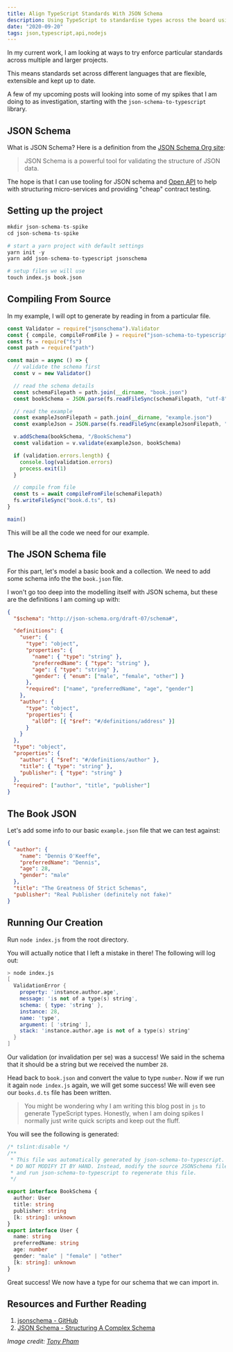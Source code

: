 ```yaml
---
title: Align TypeScript Standards With JSON Schema
description: Using TypeScript to standardise types across the board using JSON Schema
date: "2020-09-20"
tags: json,typescript,api,nodejs
---
```


In my current work, I am looking at ways to try enforce particular standards across multiple and larger projects.

This means standards set across different languages that are flexible, extensible and kept up to date.

A few of my upcoming posts will looking into some of my spikes that I am doing to as investigation, starting with the `json-schema-to-typescript` library.



## JSON Schema

What is JSON Schema? Here is a definition from the [JSON Schema Org site](https://json-schema.org/understanding-json-schema/index.html):

> JSON Schema is a powerful tool for validating the structure of JSON data.

The hope is that I can use tooling for JSON schema and [Open API](https://www.openapis.org/) to help with structuring micro-services and providing "cheap" contract testing.



## Setting up the project

```s
mkdir json-schema-ts-spike
cd json-schema-ts-spike

# start a yarn project with default settings
yarn init -y
yarn add json-schema-to-typescript jsonschema

# setup files we will use
touch index.js book.json
```



## Compiling From Source

In my example, I will opt to generate by reading in from a particular file.

```js
const Validator = require("jsonschema").Validator
const { compile, compileFromFile } = require("json-schema-to-typescript")
const fs = require("fs")
const path = require("path")

const main = async () => {
  // validate the schema first
  const v = new Validator()

  // read the schema details
  const schemaFilepath = path.join(__dirname, "book.json")
  const bookSchema = JSON.parse(fs.readFileSync(schemaFilepath, "utf-8"))

  // read the example
  const exampleJsonFilepath = path.join(__dirname, "example.json")
  const exampleJson = JSON.parse(fs.readFileSync(exampleJsonFilepath, "utf-8"))

  v.addSchema(bookSchema, "/BookSchema")
  const validation = v.validate(exampleJson, bookSchema)

  if (validation.errors.length) {
    console.log(validation.errors)
    process.exit(1)
  }

  // compile from file
  const ts = await compileFromFile(schemaFilepath)
  fs.writeFileSync("book.d.ts", ts)
}

main()
```

This will be all the code we need for our example.



## The JSON Schema file

For this part, let's model a basic book and a collection. We need to add some schema info the the `book.json` file.

I won't go too deep into the modelling itself with JSON schema, but these are the definitions I am coming up with:

```json
{
  "$schema": "http://json-schema.org/draft-07/schema#",

  "definitions": {
    "user": {
      "type": "object",
      "properties": {
        "name": { "type": "string" },
        "preferredName": { "type": "string" },
        "age": { "type": "string" },
        "gender": { "enum": ["male", "female", "other"] }
      },
      "required": ["name", "preferredName", "age", "gender"]
    },
    "author": {
      "type": "object",
      "properties": {
        "allOf": [{ "$ref": "#/definitions/address" }]
      }
    }
  },
  "type": "object",
  "properties": {
    "author": { "$ref": "#/definitions/author" },
    "title": { "type": "string" },
    "publisher": { "type": "string" }
  },
  "required": ["author", "title", "publisher"]
}
```



## The Book JSON

Let's add some info to our basic `example.json` file that we can test against:

```json
{
  "author": {
    "name": "Dennis O'Keeffe",
    "preferredName": "Dennis",
    "age": 28,
    "gender": "male"
  },
  "title": "The Greatness Of Strict Schemas",
  "publisher": "Real Publisher (definitely not fake)"
}
```



## Running Our Creation

Run `node index.js` from the root directory.

You will actually notice that I left a mistake in there! The following will log out:

```s
> node index.js
[
  ValidationError {
    property: 'instance.author.age',
    message: 'is not of a type(s) string',
    schema: { type: 'string' },
    instance: 28,
    name: 'type',
    argument: [ 'string' ],
    stack: 'instance.author.age is not of a type(s) string'
  }
]
```

Our validation (or invalidation per se) was a success! We said in the schema that it should be a string but we received the number `28`.

Head back to `book.json` and convert the value to type `number`. Now if we run it again `node index.js` again, we will get some success! We will even see our `books.d.ts` file has been written.

> You might be wondering why I am writing this blog post in `js` to generate TypeScript types. Honestly, when I am doing spikes I normally just write quick scripts and keep out the fluff.

You will see the following is generated:

```ts
/* tslint:disable */
/**
 * This file was automatically generated by json-schema-to-typescript.
 * DO NOT MODIFY IT BY HAND. Instead, modify the source JSONSchema file,
 * and run json-schema-to-typescript to regenerate this file.
 */

export interface BookSchema {
  author: User
  title: string
  publisher: string
  [k: string]: unknown
}
export interface User {
  name: string
  preferredName: string
  age: number
  gender: "male" | "female" | "other"
  [k: string]: unknown
}
```

Great success! We now have a type for our schema that we can import in.



## Resources and Further Reading

1. [jsonschema - GitHub](https://github.com/tdegrunt/jsonschema)
2. [JSON Schema - Structuring A Complex Schema](https://json-schema.org/understanding-json-schema/structuring.html)

_Image credit: [Tony Pham](https://unsplash.com/@tonyphamvn)_